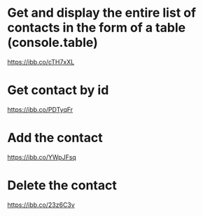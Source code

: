 # Get and display the entire list of contacts in the form of a table (console.table)

https://ibb.co/cTH7xXL

# Get contact by id

https://ibb.co/PDTyqFr

# Add the contact

https://ibb.co/YWpJFsq

# Delete the contact

https://ibb.co/23z6C3v

